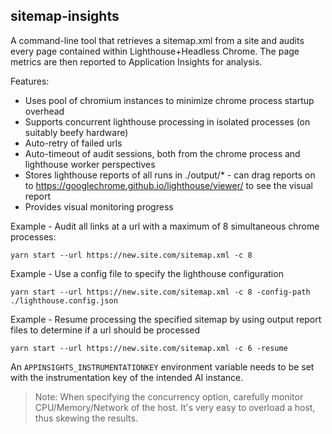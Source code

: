 ## sitemap-insights

A command-line tool that retrieves a sitemap.xml from a site and audits every page contained within Lighthouse+Headless Chrome. The page metrics are then reported to Application Insights for analysis.

Features:

- Uses pool of chromium instances to minimize chrome process startup overhead
- Supports concurrent lighthouse processing in isolated processes (on suitably beefy hardware)
- Auto-retry of failed urls
- Auto-timeout of audit sessions, both from the chrome process and lighthouse worker perspectives
- Stores lighthouse reports of all runs in ./output/\* - can drag reports on to https://googlechrome.github.io/lighthouse/viewer/ to see the visual report
- Provides visual monitoring progress

Example - Audit all links at a url with a maximum of 8 simultaneous chrome processes:

```
yarn start --url https://new.site.com/sitemap.xml -c 8
```

Example - Use a config file to specify the lighthouse configuration

```
yarn start --url https://new.site.com/sitemap.xml -c 8 -config-path ./lighthouse.config.json
```

Example - Resume processing the specified sitemap by using output report files to determine if a url should be processed

```
yarn start --url https://new.site.com/sitemap.xml -c 6 -resume
```

An `APPINSIGHTS_INSTRUMENTATIONKEY` environment variable needs to be set with the instrumentation key of the intended AI instance.

> Note: When specifying the concurrency option, carefully monitor CPU/Memory/Network of the host. It's very easy to overload a host, thus skewing the results.

